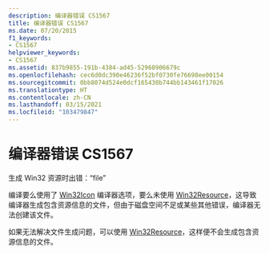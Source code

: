 ```yaml
---
description: 编译器错误 CS1567
title: 编译器错误 CS1567
ms.date: 07/20/2015
f1_keywords:
- CS1567
helpviewer_keywords:
- CS1567
ms.assetid: 837b9855-191b-4384-ad45-52960906679c
ms.openlocfilehash: cec6d0dc390e46236f52bf0730fe76698ee00154
ms.sourcegitcommit: 0bb8074d524e0dcf165430b744bb143461f17026
ms.translationtype: HT
ms.contentlocale: zh-CN
ms.lasthandoff: 03/15/2021
ms.locfileid: "103479847"
---
```

# <a name="compiler-error-cs1567"></a>编译器错误 CS1567

生成 Win32 资源时出错：“file”  
  
 编译要么使用了 [Win32Icon](../compiler-options/resources.md#win32icon) 编译器选项，要么未使用 [Win32Resource](../compiler-options/resources.md#win32resource)，这导致编译器生成包含资源信息的文件，但由于磁盘空间不足或某些其他错误，编译器无法创建该文件。  
  
 如果无法解决文件生成问题，可以使用 [Win32Resource](../compiler-options/resources.md#win32resource)，这样便不会生成包含资源信息的文件。
